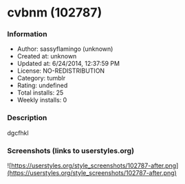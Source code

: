 # cvbnm (102787)

### Information
- Author: sassyflamingo (unknown)
- Created at: unknown
- Updated at: 6/24/2014, 12:37:59 PM
- License: NO-REDISTRIBUTION
- Category: tumblr
- Rating: undefined
- Total installs: 25
- Weekly installs: 0


### Description
dgcfhkl


### Screenshots (links to userstyles.org)
![https://userstyles.org/style_screenshots/102787-after.png](https://userstyles.org/style_screenshots/102787-after.png)


